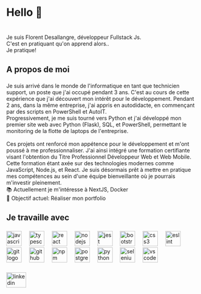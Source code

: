 <h1 align="left">Hello 👋 </h1>

###

<p align="left"><br>Je suis Florent Desallangre, développeur Fullstack Js.<br>C'est en pratiquant qu'on apprend alors.. <br>Je pratique!</p>

###

<h2 align="left">A propos de moi</h2>

###

<p align="left">Je suis arrivé dans le monde de l'informatique en tant que technicien support, un poste que j'ai occupé pendant 3 ans. C'est au cours de cette expérience que j'ai découvert mon intérêt pour le développement. Pendant 2 ans, dans la même entreprise, j'ai appris en autodidacte, en commençant par des scripts en PowerShell et AutoIT. <br>Progressivement, je me suis tourné vers Python et j'ai développé mon premier site web avec Python (Flask), SQL, et PowerShell, permettant le monitoring de la flotte de laptops de l'entreprise.<br><br>Ces projets ont renforcé mon appétence pour le développement et m'ont poussé à me professionnaliser. J'ai ainsi intégré une formation certifiante visant l'obtention du Titre Professionnel Développeur Web et Web Mobile. <br>Cette formation étant axée sur des technologies modernes comme JavaScript, Node.js, et React. Je suis désormais prêt à mettre en pratique mes compétences au sein d'une équipe bienveillante où je pourrais m'investir pleinement.<br>📚 Actuellement je m'intéresse à NextJS, Docker<br>🎯 Objectif actuel: Réaliser mon portfolio</p>

###

<h2 align="left">Je travaille avec</h2>

###

<div align="left">
  <img src="https://cdn.jsdelivr.net/gh/devicons/devicon/icons/javascript/javascript-original.svg" height="40" alt="javascript logo"  />
  <img width="12" />
  <img src="https://cdn.jsdelivr.net/gh/devicons/devicon/icons/typescript/typescript-original.svg" height="40" alt="typescript logo"  />
  <img width="12" />
  <img src="https://cdn.jsdelivr.net/gh/devicons/devicon/icons/react/react-original.svg" height="40" alt="react logo"  />
  <img width="12" />
  <img src="https://cdn.jsdelivr.net/gh/devicons/devicon/icons/nodejs/nodejs-original.svg" height="40" alt="nodejs logo"  />
  <img width="12" />
  <img src="https://cdn.jsdelivr.net/gh/devicons/devicon/icons/jest/jest-plain.svg" height="40" alt="jest logo"  />
  <img width="12" />
  <img src="https://cdn.jsdelivr.net/gh/devicons/devicon/icons/bootstrap/bootstrap-original.svg" height="40" alt="bootstrap logo"  />
  <img width="12" />
  <img src="https://cdn.jsdelivr.net/gh/devicons/devicon/icons/css3/css3-original.svg" height="40" alt="css3 logo"  />
  <img width="12" />
  <img src="https://cdn.jsdelivr.net/gh/devicons/devicon/icons/eslint/eslint-original.svg" height="40" alt="eslint logo"  />
  <img width="12" />
  <img src="https://cdn.jsdelivr.net/gh/devicons/devicon/icons/git/git-original.svg" height="40" alt="git logo"  />
  <img width="12" />
  <img src="https://cdn.jsdelivr.net/gh/devicons/devicon/icons/github/github-original.svg" height="40" alt="github logo"  />
  <img width="12" />
  <img src="https://cdn.jsdelivr.net/gh/devicons/devicon/icons/npm/npm-original-wordmark.svg" height="40" alt="npm logo"  />
  <img width="12" />
  <img src="https://cdn.jsdelivr.net/gh/devicons/devicon/icons/postgresql/postgresql-original.svg" height="40" alt="postgresql logo"  />
  <img width="12" />
  <img src="https://cdn.jsdelivr.net/gh/devicons/devicon/icons/python/python-original.svg" height="40" alt="python logo"  />
  <img width="12" />
  <img src="https://cdn.jsdelivr.net/gh/devicons/devicon/icons/selenium/selenium-original.svg" height="40" alt="selenium logo"  />
  <img width="12" />
  <img src="https://cdn.jsdelivr.net/gh/devicons/devicon/icons/vscode/vscode-original.svg" height="40" alt="vscode logo"  />
</div>

###

<div align="left">
  <a href="www.linkedin.com/in/florent-desallangre" target="_blank">
    <img src="https://raw.githubusercontent.com/maurodesouza/profile-readme-generator/master/src/assets/icons/social/linkedin/default.svg" width="52" height="40" alt="linkedin logo"  />
  </a>
</div>


